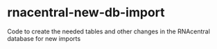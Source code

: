 # rnacentral-new-db-import
Code to create the needed tables and other changes in the RNAcentral database for new imports
